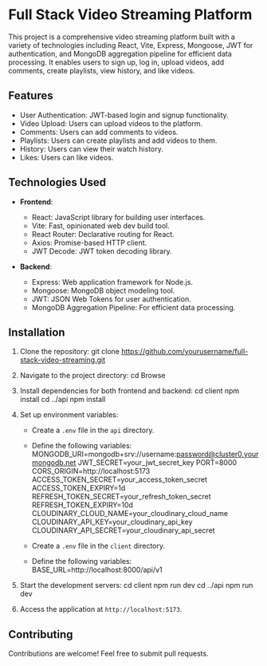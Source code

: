 # Full Stack Video Streaming Platform

This project is a comprehensive video streaming platform built with a variety of technologies including React, Vite, Express, Mongoose, JWT for authentication, and MongoDB aggregation pipeline for efficient data processing. It enables users to sign up, log in, upload videos, add comments, create playlists, view history, and like videos.

## Features

- User Authentication: JWT-based login and signup functionality.
- Video Upload: Users can upload videos to the platform.
- Comments: Users can add comments to videos.
- Playlists: Users can create playlists and add videos to them.
- History: Users can view their watch history.
- Likes: Users can like videos.

## Technologies Used

- **Frontend**:
  - React: JavaScript library for building user interfaces.
  - Vite: Fast, opinionated web dev build tool.
  - React Router: Declarative routing for React.
  - Axios: Promise-based HTTP client.
  - JWT Decode: JWT token decoding library.

- **Backend**:
  - Express: Web application framework for Node.js.
  - Mongoose: MongoDB object modeling tool.
  - JWT: JSON Web Tokens for user authentication.
  - MongoDB Aggregation Pipeline: For efficient data processing.

## Installation

1. Clone the repository:
git clone https://github.com/yourusername/full-stack-video-streaming.git

2. Navigate to the project directory:
cd Browse

3. Install dependencies for both frontend and backend:
cd client
npm install
cd ../api
npm install

4. Set up environment variables:
   - Create a `.env` file in the `api` directory.
   - Define the following variables:
    MONGODB_URI=mongodb+srv://username:password@cluster0.yourmongodb.net
JWT_SECRET=your_jwt_secret_key
PORT=8000
CORS_ORIGIN=http://localhost:5173
ACCESS_TOKEN_SECRET=your_access_token_secret
ACCESS_TOKEN_EXPIRY=1d
REFRESH_TOKEN_SECRET=your_refresh_token_secret
REFRESH_TOKEN_EXPIRY=10d
CLOUDINARY_CLOUD_NAME=your_cloudinary_cloud_name
CLOUDINARY_API_KEY=your_cloudinary_api_key
CLOUDINARY_API_SECRET=your_cloudinary_api_secret

   - Create a `.env` file in the `client` directory.
   - Define the following variables:
BASE_URL=http://localhost:8000/api/v1

5. Start the development servers:
  cd client
  npm run dev
  cd ../api
  npm run dev

7. Access the application at `http://localhost:5173`.

## Contributing

Contributions are welcome! Feel free to submit pull requests.

